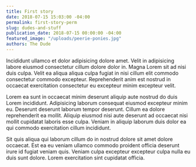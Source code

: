 ```yaml
---
title: First story
date: 2018-07-15 15:03:00 -04:00
permalink: first-story-perm
slug: dudes-and-stuff
publication_date: 2018-07-15 00:00:00 -04:00
featured_image: "/uploads/peerie-ponies.jpg"
authors: The Dude
---
```


Incididunt ullamco et dolor adipisicing dolore amet. Velit in adipisicing labore eiusmod consectetur cillum dolore dolor in. Magna Lorem sit ad nisi duis culpa. Velit ea aliqua aliqua culpa fugiat in nisi cillum elit commodo consectetur commodo excepteur. Reprehenderit anim est nostrud in occaecat exercitation consectetur eu excepteur minim excepteur velit.

Lorem ea sunt in occaecat minim deserunt aliquip aute nostrud do duis Lorem incididunt. Adipisicing laborum consequat eiusmod excepteur minim eu. Deserunt deserunt laborum tempor deserunt. Cillum ea dolore reprehenderit ea mollit. Aliquip eiusmod nisi aute deserunt ad occaecat nisi mollit cupidatat laboris esse culpa. Veniam in aliquip laborum duis dolor ea qui commodo exercitation cillum incididunt.

Sit quis aliqua qui laborum cillum do in nostrud dolore sit amet dolore occaecat. Est ea eu veniam ullamco commodo proident officia deserunt irure id fugiat veniam quis. Veniam culpa excepteur excepteur culpa nulla eu duis sunt dolore. Lorem exercitation sint cupidatat officia.
